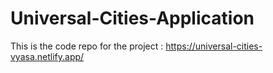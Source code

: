 # Universal-Cities-Application

This is the code repo for the project : https://universal-cities-vyasa.netlify.app/
